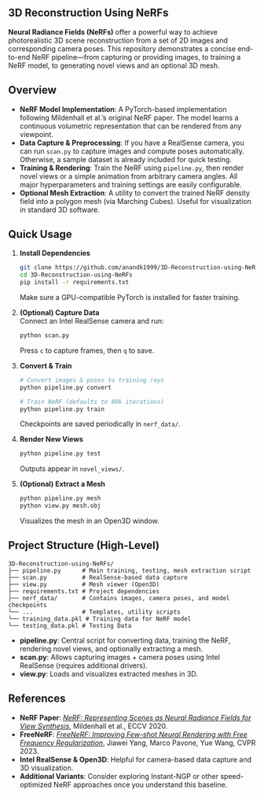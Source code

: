 ## 3D Reconstruction Using NeRFs

**Neural Radiance Fields (NeRFs)** offer a powerful way to achieve photorealistic 3D scene reconstruction from a set of 2D images and corresponding camera poses. This repository demonstrates a concise end-to-end NeRF pipeline—from capturing or providing images, to training a NeRF model, to generating novel views and an optional 3D mesh.

## Overview

- **NeRF Model Implementation**: A PyTorch-based implementation following Mildenhall et al.’s original NeRF paper. The model learns a continuous volumetric representation that can be rendered from any viewpoint.
- **Data Capture & Preprocessing**: If you have a RealSense camera, you can run `scan.py` to capture images and compute poses automatically. Otherwise, a sample dataset is already included for quick testing.
- **Training & Rendering**: Train the NeRF using `pipeline.py`, then render novel views or a simple animation from arbitrary camera angles. All major hyperparameters and training settings are easily configurable.
- **Optional Mesh Extraction**: A utility to convert the trained NeRF density field into a polygon mesh (via Marching Cubes). Useful for visualization in standard 3D software.

## Quick Usage

1. **Install Dependencies**  
   ```bash
   git clone https://github.com/anandk1999/3D-Reconstruction-using-NeRFs.git
   cd 3D-Reconstruction-using-NeRFs
   pip install -r requirements.txt
   ```
   Make sure a GPU-compatible PyTorch is installed for faster training.

2. **(Optional) Capture Data**  
   Connect an Intel RealSense camera and run:
   ```bash
   python scan.py
   ```
   Press `c` to capture frames, then `q` to save.

3. **Convert & Train**  
   ```bash
   # Convert images & poses to training rays
   python pipeline.py convert

   # Train NeRF (defaults to 80k iterations)
   python pipeline.py train
   ```
   Checkpoints are saved periodically in `nerf_data/`.

4. **Render New Views**  
   ```bash
   python pipeline.py test
   ```
   Outputs appear in `novel_views/`.

5. **(Optional) Extract a Mesh**  
   ```bash
   python pipeline.py mesh
   python view.py mesh.obj
   ```
   Visualizes the mesh in an Open3D window.


## Project Structure (High-Level)

```
3D-Reconstruction-using-NeRFs/
├── pipeline.py      # Main training, testing, mesh extraction script
├── scan.py          # RealSense-based data capture
├── view.py          # Mesh viewer (Open3D)
├── requirements.txt # Project dependencies
├── nerf_data/       # Contains images, camera poses, and model checkpoints
└── ...              # Templates, utility scripts
└── training_data.pkl # Training data for NeRF model
└── testing_data.pkl # Testing Data
```

- **pipeline.py**: Central script for converting data, training the NeRF, rendering novel views, and optionally extracting a mesh.
- **scan.py**: Allows capturing images + camera poses using Intel RealSense (requires additional drivers).
- **view.py**: Loads and visualizes extracted meshes in 3D.


## References

- **NeRF Paper**: [*NeRF: Representing Scenes as Neural Radiance Fields for View Synthesis*](https://arxiv.org/abs/2003.08934), Mildenhall et al., ECCV 2020.
- **FreeNeRF**: *[FreeNeRF: Improving Few-shot Neural Rendering with Free Frequency Regularization](https://arxiv.org/abs/2303.07418)*, Jiawei Yang, Marco Pavone, Yue Wang, CVPR 2023.
- **Intel RealSense & Open3D**: Helpful for camera-based data capture and 3D visualization.
- **Additional Variants**: Consider exploring Instant-NGP or other speed-optimized NeRF approaches once you understand this baseline.